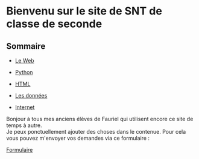 
# Bienvenu sur le site de SNT de classe de seconde

Sommaire
--

- [Le Web](./WEB/SOMMAIRE.md)
  
- [Python](./PYTHON/SOMMAIRE.md)
  
- [HTML](./HTML/SOMMAIRE.md)

- [Les données](./DONNEES/SOMMAIRE.md)

- [Internet](./INTERNET/SOMMAIRE.md)

Bonjour à tous mes anciens élèves de Fauriel qui utilisent encore ce site de temps à autre.  
Je peux ponctuellement ajouter des choses dans le contenue. Pour cela vous pouvez m'envoyer vos demandes via ce formulaire :

 [Formulaire](https://forms.gle/BeNnREQZhPRHHt526)
